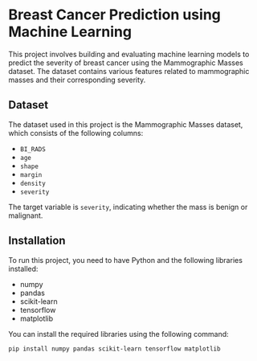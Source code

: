 # Breast Cancer Prediction using Machine Learning

This project involves building and evaluating machine learning models to predict the severity of breast cancer using the Mammographic Masses dataset. The dataset contains various features related to mammographic masses and their corresponding severity.

## Dataset

The dataset used in this project is the Mammographic Masses dataset, which consists of the following columns:

- `BI_RADS`
- `age`
- `shape`
- `margin`
- `density`
- `severity`

The target variable is `severity`, indicating whether the mass is benign or malignant.
## Installation

To run this project, you need to have Python and the following libraries installed:

- numpy
- pandas
- scikit-learn
- tensorflow
- matplotlib

You can install the required libraries using the following command:

```bash
pip install numpy pandas scikit-learn tensorflow matplotlib
